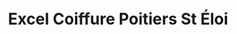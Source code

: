 ---
title: "Excel Coiffure Poitiers St Éloi"
url: /poitiers/excel-coiffure-poitiers-st-eloi/
shop: Friseur
---